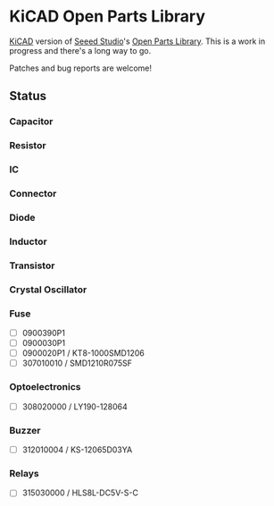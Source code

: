 # KiCAD Open Parts Library

[KiCAD][kicad] version of [Seeed Studio][seeed]'s [Open Parts Library][opl]. This is
a work in progress and there's a long way to go.

Patches and bug reports are welcome!

## Status

### Capacitor

### Resistor

### IC

### Connector

### Diode

### Inductor

### Transistor

### Crystal Oscillator

### Fuse

- [ ] 0900390P1
- [ ] 0900030P1
- [ ] 0900020P1 / KT8-1000SMD1206
- [ ] 307010010 / SMD1210R075SF

### Optoelectronics

- [ ] 308020000 / LY190-128064

### Buzzer

- [ ] 312010004 / KS-12065D03YA

### Relays

- [ ] 315030000 / HLS8L-DC5V-S-C


[kicad]: http://www.kicad-pcb.org/ "KiCAD homepage"
[seeed]: http://www.seeedstudio.com/ "Seeed Studio homepage"
[opl]: http://www.seeedstudio.com/wiki/Open_parts_library "Open Parts Library homepage"
